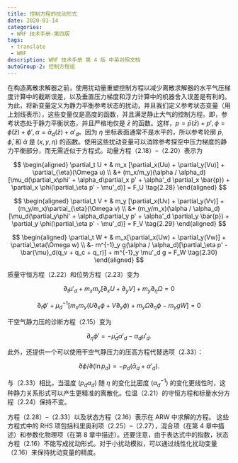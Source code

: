 ```yaml
---
title: 控制方程的扰动形式
date: 2020-01-14
categories:
 - WRF 技术手册-第四版
tags:
 - translate
 - WRF
description: WRF 技术手册 第 4 版 中英对照文档
autoGroup-2: 控制方程组
---
```


在构造离散求解器之前，使用扰动量重塑控制方程以减少离散求解器的水平气压梯度计算中的截断误差，以及垂直压力梯度和浮力计算中的机器舍入误差是有利的。为此，将新变量定义为静力平衡参考状态的扰动，并且我们定义参考状态变量（用上划线表示），这些变量仅是高度的函数，并且满足静止大气的控制方程。即，参考状态处于静力平衡状态，并且严格地仅是 $\bar{z}$ 的函数。这样，$p = \bar{p}(\bar{z}) + p', \phi = \bar{\phi}(\bar{z}) + \phi', \alpha = \bar{\alpha}_d(\bar{z}) + \alpha'_d$。因为 $\eta$ 坐标表面通常不是水平的，所以参考轮廓 $\bar{p}$, $\bar{\phi}$, 和 $\bar{\alpha}$ 是 $(x,y,\eta)$ 的函数。使用这些扰动变量可以消除参考探空中压力梯度的静力平衡部分，而无需近似于方程式。动量方程（2.18）–（2.20）表示为

$$
\begin{aligned}
\partial_t U + & m_x [\partial_x(Uu) + \partial_y(Vu)] + \partial_{\eta}(\Omega u) \\
&+ (m_x/m_y)(\alpha / \alpha_d)[\mu_d(\partial_x\phi' + \alpha_d\partial_x p' + \alpha'_d \partial_x \bar{p}) + \partial_x \phi(\partial_\eta p' - \mu'_d)] = F_U \tag{2.28}
\end{aligned}
$$

$$
\begin{aligned}
\partial_t V + & m_y [\partial_x(Uv) + \partial_y(Vv)] + (m_y/m_x)\partial_{\eta}(\Omega v) \\
&+ (m_y/m_x)(\alpha / \alpha_d)[\mu_d(\partial_y\phi' + \alpha_d\partial_y p' + \alpha'_d \partial_y \bar{p}) + \partial_y \phi(\partial_\eta p' - \mu'_d)] = F_V \tag{2.29}
\end{aligned}
$$

$$
\begin{aligned}
\partial_t W + & m_x[\partial_x(Uw) + \partial_y(Vw)] + \partial_\eta(\Omega w) \\
&- m^{-1}_y g(\alpha / \alpha_d)[\partial_\eta p' - \bar{\mu}_d(q_v + q_c + q_r)] + m^{-1}_y \mu'_d g = F_W \tag{2.30}
\end{aligned}
$$

质量守恒方程（2.22）和位势方程（2.23）变为

$$\partial_t \mu'_d + m_x m_y[\partial_x U + \partial_y V] + m_y\partial_\eta \Omega = 0 \tag{2.31} $$

$$\partial_t \phi' + \mu^{-1}_d [m_x m_y(U\partial_x \phi + V\partial_y \phi) + m_y\Omega\partial_\eta \phi - m_ygW] = 0 \tag{2.32} $$

干空气静力压的诊断方程（2.15）变为

$$\partial_\eta \phi' = - \bar{\mu}_d \alpha'_d - \alpha_d \mu'_d. \tag{2.33} $$

此外，还提供一个可以使用干空气静压力的压高方程代替选项（2.33）：

$$\partial\phi / \partial(\ln{p_d}) = -p_d(\bar{\alpha}_d + \alpha'_d). \tag{2.34} $$

与（2.33）相比，当温度 $(p_d \alpha_d)$ 随 $\eta$ 的变化比密度 $(\alpha^{-1}_d)$ 的变化更线性时，这种静力关系形式可以产生更精准的离散化。位温（2.21）的守恒方程和标量水分方程（2.24）保持不变。

方程（2.28）–（2.33）以及状态方程（2.16）表示在 ARW 中求解的方程。 这些方程式中的 RHS 项包括科里奥利项（2.25）–（2.27），混合项（在第 4 章中描述）和参数化物理项（在第 8 章中描述）。还要注意，由于表达式中的指数，状态方程（2.16）不能写成扰动形式。对于小扰动模拟，可以通过线性化扰动变量（2.16）来保持扰动变量的精度。
